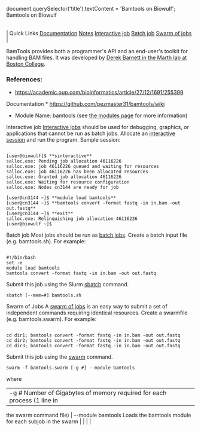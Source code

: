 

document.querySelector('title').textContent = 'Bamtools on Biowulf';
Bamtools on Biowulf


|  |
| --- |
| 
Quick Links
[Documentation](#doc)
[Notes](#notes)
[Interactive job](#int) 
[Batch job](#sbatch) 
[Swarm of jobs](#swarm) 
 |

  BamTools provides both a programmer's API and an end-user's toolkit for handling 
 BAM files. It was developed by  [Derek Barnett in the Marth lab at Boston College](https://github.com/pezmaster31/bamtools/wiki).


### References:

 * <https://academic.oup.com/bioinformatics/article/27/12/1691/255399>


Documentation * <https://github.com/pezmaster31/bamtools/wiki>

 * Module Name: bamtools (see [the 
 modules page](/apps/modules.html) for more information)



Interactive job
[Interactive jobs](/docs/userguide.html#int) should be used for debugging, graphics, or applications that cannot be run as batch jobs.
Allocate an [interactive session](/docs/userguide.html#int) and run the program. Sample session:



```

[user@biowulf]$ **sinteractive**
salloc.exe: Pending job allocation 46116226
salloc.exe: job 46116226 queued and waiting for resources
salloc.exe: job 46116226 has been allocated resources
salloc.exe: Granted job allocation 46116226
salloc.exe: Waiting for resource configuration
salloc.exe: Nodes cn3144 are ready for job

[user@cn3144 ~]$ **module load bamtools**
[user@cn3144 ~]$ **bamtools convert -format fastq -in in.bam -out out.fastq**
[user@cn3144 ~]$ **exit**
salloc.exe: Relinquishing job allocation 46116226
[user@biowulf ~]$

```


Batch job
Most jobs should be run as [batch jobs](/docs/userguide.html#submit). Create a batch input file (e.g. bamtools.sh). For example:



```

#!/bin/bash
set -e
module load bamtools
bamtools convert -format fastq -in in.bam -out out.fastq
```

Submit this job using the Slurm [sbatch](/docs/userguide.html) command.



```
sbatch [--mem=#] bamtools.sh
```

Swarm of Jobs 
A [swarm of jobs](/apps/swarm.html) is an easy way to submit a set of independent commands requiring identical resources.
Create a swarmfile (e.g. bamtools.swarm). For example:



```

cd dir1; bamtools convert -format fastq -in in.bam -out out.fastq
cd dir2; bamtools convert -format fastq -in in.bam -out out.fastq
cd dir3; bamtools convert -format fastq -in in.bam -out out.fastq

```

Submit this job using the [swarm](/apps/swarm.html) command.



```
swarm -f bamtools.swarm [-g #] --module bamtools
```

where
 

|  |  |  |  |
| --- | --- | --- | --- |
| -g *#*  Number of Gigabytes of memory required for each process (1 line in 
 the swarm command file) 
 | --module bamtools Loads the bamtools module for each subjob in the swarm 
  | |
 | |








